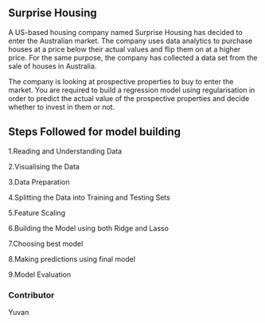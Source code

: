 ## Surprise Housing
A US-based housing company named Surprise Housing has decided to enter the Australian market. The company uses data analytics to purchase houses at a price below their actual values and flip them on at a higher price. For the same purpose, the company has collected a data set from the sale of houses in Australia. 
 
The company is looking at prospective properties to buy to enter the market. You are required to build a regression model using regularisation in order to predict the actual value of the prospective properties and decide whether to invest in them or not.

## Steps Followed for model building
1.Reading and Understanding Data

2.Visualising the Data

3.Data Preparation

4.Splitting the Data into Training and Testing Sets

5.Feature Scaling

6.Building the Model using both Ridge and Lasso

7.Choosing best model

8.Making predictions using final model

9.Model Evaluation



### Contributor

Yuvan 
